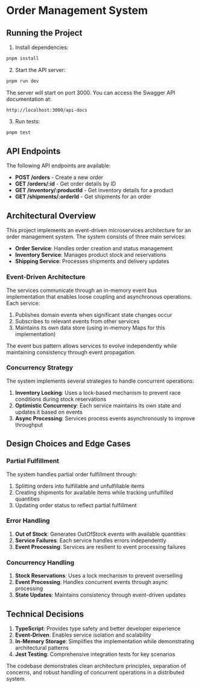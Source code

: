 # Order Management System

## Running the Project

1. Install dependencies:
```bash
pnpm install
```

2. Start the API server:
```bash
pnpm run dev
```

The server will start on port 3000. You can access the Swagger API documentation at:
```
http://localhost:3000/api-docs
```

3. Run tests:
```bash
pnpm test
```

## API Endpoints

The following API endpoints are available:

- **POST /orders** - Create a new order
- **GET /orders/:id** - Get order details by ID
- **GET /inventory/:productId** - Get inventory details for a product
- **GET /shipments/:orderId** - Get shipments for an order

## Architectural Overview

This project implements an event-driven microservices architecture for an order management system. The system consists of three main services:

- **Order Service**: Handles order creation and status management
- **Inventory Service**: Manages product stock and reservations
- **Shipping Service**: Processes shipments and delivery updates

### Event-Driven Architecture

The services communicate through an in-memory event bus implementation that enables loose coupling and asynchronous operations. Each service:

1. Publishes domain events when significant state changes occur
2. Subscribes to relevant events from other services
3. Maintains its own data store (using in-memory Maps for this implementation)

The event bus pattern allows services to evolve independently while maintaining consistency through event propagation.

### Concurrency Strategy

The system implements several strategies to handle concurrent operations:

1. **Inventory Locking**: Uses a lock-based mechanism to prevent race conditions during stock reservations
2. **Optimistic Concurrency**: Each service maintains its own state and updates it based on events
3. **Async Processing**: Services process events asynchronously to improve throughput

## Design Choices and Edge Cases

### Partial Fulfillment

The system handles partial order fulfillment through:

1. Splitting orders into fulfillable and unfulfillable items
2. Creating shipments for available items while tracking unfulfilled quantities
3. Updating order status to reflect partial fulfillment

### Error Handling

1. **Out of Stock**: Generates OutOfStock events with available quantities
2. **Service Failures**: Each service handles errors independently
3. **Event Processing**: Services are resilient to event processing failures

### Concurrency Handling

1. **Stock Reservations**: Uses a lock mechanism to prevent overselling
2. **Event Processing**: Handles concurrent events through async processing
3. **State Updates**: Maintains consistency through event-driven updates

## Technical Decisions

1. **TypeScript**: Provides type safety and better developer experience
2. **Event-Driven**: Enables service isolation and scalability
3. **In-Memory Storage**: Simplifies the implementation while demonstrating architectural patterns
4. **Jest Testing**: Comprehensive integration tests for key scenarios

The codebase demonstrates clean architecture principles, separation of concerns, and robust handling of concurrent operations in a distributed system.